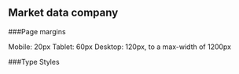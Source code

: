 ## Market data company

###Page margins

Mobile: 20px
Tablet: 60px
Desktop: 120px, to a max-width of 1200px

###Type Styles


